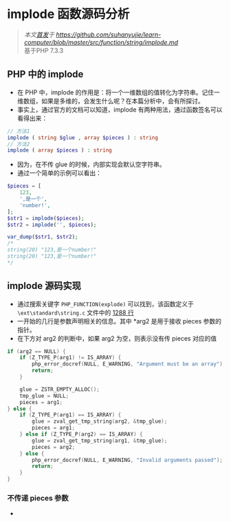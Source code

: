 # implode 函数源码分析
>*本文[首发](https://github.com/suhanyujie/learn-computer/blob/master/src/function/string/implode.md)于 https://github.com/suhanyujie/learn-computer/blob/master/src/function/string/implode.md* <br>
基于PHP 7.3.3

## PHP 中的 implode
* 在 PHP 中，implode 的作用是：将一个一维数组的值转化为字符串。记住一维数组，如果是多维的，会发生什么呢？在本篇分析中，会有所探讨。
* 事实上，通过官方的文档可以知道，implode 有两种用法，通过函数签名可以看得出来：

```php
// 方法1
implode ( string $glue , array $pieces ) : string
// 方法2
implode ( array $pieces ) : string
```

* 因为，在不传 glue 的时候，内部实现会默认空字符串。
* 通过一个简单的示例可以看出：

```php
$pieces = [
    123,
    ',是一个',
    'number!',
];
$str1 = implode($pieces);
$str2 = implode('', $pieces);

var_dump($str1, $str2);
/*
string(20) "123,是一个number!"
string(20) "123,是一个number!"
*/
```

## implode 源码实现
* 通过搜索关键字 `PHP_FUNCTION(explode)` 可以找到，该函数定义于 `\ext\standard\string.c` 文件中的 [1288 行](https://github.com/php/php-src/blob/9ebd7f36b1bcbb2b425ab8e903846f3339d6d566/ext/standard/string.c#L1288)
* 一开始的几行是参数声明相关的信息。其中 *arg2 是用于接收 pieces 参数的指针。
* 在下方对 arg2 的判断中，如果 arg2 为空，则表示没有传 pieces 对应的值

```c
if (arg2 == NULL) {
    if (Z_TYPE_P(arg1) != IS_ARRAY) {
        php_error_docref(NULL, E_WARNING, "Argument must be an array");
        return;
    }

    glue = ZSTR_EMPTY_ALLOC();
    tmp_glue = NULL;
    pieces = arg1;
} else {
    if (Z_TYPE_P(arg1) == IS_ARRAY) {
        glue = zval_get_tmp_string(arg2, &tmp_glue);
        pieces = arg1;
    } else if (Z_TYPE_P(arg2) == IS_ARRAY) {
        glue = zval_get_tmp_string(arg1, &tmp_glue);
        pieces = arg2;
    } else {
        php_error_docref(NULL, E_WARNING, "Invalid arguments passed");
        return;
    }
}
```

### 不传递 pieces 参数
* 




